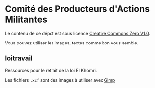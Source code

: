 Comité des Producteurs d'Actions Militantes
===========================================

Le contenu de ce dépot est sous licence [Creative Commons Zero V1.0](https://creativecommons.org/publicdomain/zero/1.0/).

Vous pouvez utiliser les images, textes comme bon vous semble.

## loitravail
Ressources pour le retrait de la loi El Khomri.

Les fichiers ``.xcf`` sont des images à utiliser avec [Gimp](http://www.gimp.org/) 
